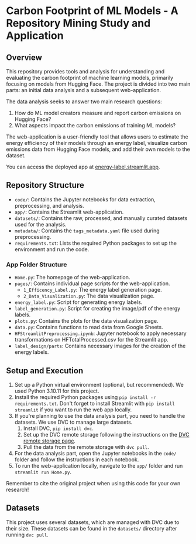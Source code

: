 # Carbon Footprint of ML Models - A Repository Mining Study and Application

## Overview

This repository provides tools and analysis for understanding and evaluating the carbon footprint of machine learning models, primarily focusing on models from Hugging Face. The project is divided into two main parts: an initial data analysis and a subsequent web-application.

The data analysis seeks to answer two main research questions:
1. How do ML model creators measure and report carbon emissions on Hugging Face?
2. What aspects impact the carbon emissions of training ML models?

The web-application is a user-friendly tool that allows users to estimate the energy efficiency of their models through an energy label, visualize carbon emissions data from Hugging Face models, and add their own models to the dataset.

You can access the deployed app at [energy-label.streamlit.app](https://energy-label.streamlit.app).

## Repository Structure

- `code/`: Contains the Jupyter notebooks for data extraction, preprocessing, and analysis.
- `app/`: Contains the Streamlit web-application.
- `datasets/`: Contains the raw, processed, and manually curated datasets used for the analysis.
- `metadata/`: Contains the `tags_metadata.yaml` file used during preprocessing.
- `requirements.txt`: Lists the required Python packages to set up the environment and run the code.

### App Folder Structure

- `Home.py`: The homepage of the web-application.
- `pages/`: Contains individual page scripts for the web-application.
    - `1_Efficency_Label.py`: The energy label generation page.
    - `2_Data_Visualization.py`: The data visualization page.
- `energy_label.py`: Script for generating energy labels.
- `label_generation.py`: Script for creating the image/pdf of the energy labels.
- `plots.py`: Contains the plots for the data visualization page.
- `data.py`: Contains functions to read data from Google Sheets.
- `HFStreamlitPreprocessing.ipynb`: Jupyter notebook to apply necessary transformations on HFTotalProcessed.csv for the Streamlit app.
- `label_design/parts`: Contains necessary images for the creation of the energy labels.

## Setup and Execution

1. Set up a Python virtual environment (optional, but recommended). We used Python 3.10.11 for this project.
2. Install the required Python packages using `pip install -r requirements.txt`. Don't forget to install Streamlit with `pip install streamlit` if you want to run the web app locally.
3. If you're planning to use the data analysis part, you need to handle the datasets. We use DVC to manage large datasets.
    1. Install DVC, `pip install dvc`.
    2. Set up the DVC remote storage following the instructions on the [DVC remote storage page](https://dvc.org/doc/command-reference/remote).
    3. Pull the data from the remote storage with `dvc pull`.
4. For the data analysis part, open the Jupyter notebooks in the `code/` folder and follow the instructions in each notebook.
5. To run the web-application locally, navigate to the `app/` folder and run `streamlit run Home.py`.

Remember to cite the original project when using this code for your own research!

## Datasets

This project uses several datasets, which are managed with DVC due to their size. These datasets can be found in the `datasets/` directory after running `dvc pull`.

